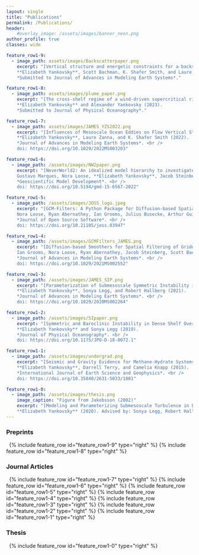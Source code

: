 ```yaml
---
layout: single
title: "Publications"
permalink: /Publications/
header:
    #overlay_image: /assets/images/banner_neon.png
author_profile: true
classes: wide

feature_row1-9:
  - image_path: assets/images/Backscatterpaper.png
    excerpt: "[Vertical structure and energetic constraints for a backscatter parameterization of ocean mesoscale eddies](https://essopenarchive.org/doi/full/10.22541/essoar.169945317.74775304/v1) <br />
    **Elizabeth Yankovsky**, Scott Bachman, K. Shafer Smith, and Laure Zanna (2023).
    *Submitted to Journal of Advances in Modeling Earth Systems*."

feature_row1-8:
  - image_path: assets/images/plume_paper.png
    excerpt: "[The cross-shelf regime of a wind-driven supercritical river plume](https://www.researchgate.net/publication/367778945_The_Cross-Shelf_Regime_of_a_Wind-Driven_Supercritical_River_Plume) <br />
    **Elizabeth Yankovsky** and Alexander Yankovsky (2023).
    *Submitted to Journal of Physical Oceanography*."

feature_row1-7:
  - image_path: assets/images/JAMES_YZS2022.png
    excerpt: "[Influences of Mesoscale Ocean Eddies on Flow Vertical Structure in a Resolution-Based Model Hierarchy](https://doi.org/10.1029/2022MS003203) <br /> 
    **Elizabeth Yankovsky**, Laure Zanna, and K. Shafer Smith (2022). 
    *Journal of Advances in Modeling Earth Systems*. <br /> 
    doi: https://doi.org/10.1029/2022MS003203"

feature_row1-6:
  - image_path: /assets/images/NW2paper.png
    excerpt: "[NeverWorld2: An idealized model hierarchy to investigate ocean mesoscale eddies across resolutions](https://doi.org/10.5194/gmd-15-6567-2022)  <br />
    Gustavo Marques, Nora Loose, **Elizabeth Yankovsky**, Jacob Steinberg, Chiung-Yin Chang, Neeraja Bhamidipati, Alistair Adcroft, Baylor Fox-Kemper, Stephen Griffies, Robert Hallberg, Malte Jansen, Hemant Khatri, and Laure Zanna (2022).
    *Geoscientific Model Development*. <br />
    doi: https://doi.org/10.5194/gmd-15-6567-2022"

feature_row1-5:
  - image_path: /assets/images/JOSS_logo.jpeg
    excerpt: "[GCM-Filters: A Python Package for Diffusion-based Spatial Filtering of Gridded Data](https://doi.org/10.21105/joss.03947)  <br />
    Nora Loose, Ryan Abernathey, Ian Grooms, Julius Busecke, Arthur Guillaumin, **Elizabeth Yankovsky**, Gustavo Marques, Jacob Steinberg, Andrew Slavin Ross, Hemant Khatri, Scott Bachman, Laure Zanna, and Paige Martin (2022).
    *Journal of Open Source Software*. <br />
    doi: https://doi.org/10.21105/joss.03947"

feature_row1-4:
  - image_path: /assets/images/GCMFilters_JAMES.png
    excerpt: "[Diffusion-based Smoothers for Spatial Filtering of Gridded Geophysical Data](https://doi.org/10.1029/2021MS002552)  <br />
    Ian Grooms, Nora Loose, Ryan Abernathey, Jacob Steinberg, Scott Bachman, Gustavo Marques, Arthur Guillaumin, and **Elizabeth Yankovsky** (2021).
    *Journal of Advances in Modeling Earth Systems*. <br />
    doi: https://doi.org/10.1029/2021MS002552"

feature_row1-3:
  - image_path: /assets/images/JAMES_SIP.png
    excerpt: "[Parameterization of Submesoscale Symmetric Instability in Dense Flows Along Topography](https://doi.org/10.1029/2020MS002264)  <br />
    **Elizabeth Yankovsky**, Sonya Legg, and Robert Hallberg (2021).
    *Journal of Advances in Modeling Earth Systems*. <br />
    doi: https://doi.org/10.1029/2020MS002264"

feature_row1-2:
  - image_path: /assets/images/SIpaper.png
    excerpt: "[Symmetric and Baroclinic Instability in Dense Shelf Overflows](https://doi.org/10.1175/JPO-D-18-0072.1)  <br />
    **Elizabeth Yankovsky** and Sonya Legg (2019).
    *Journal of Physical Oceanography*. <br />
    doi: https://doi.org/10.1175/JPO-D-18-0072.1"

feature_row1-1:
  - image_path: /assets/images/undergrad.png
    excerpt: "[Seismic and Gravity Evidence for Methane-Hydrate Systems in the Central Aleutian Basin](https://doi.org/10.35840/2631-5033/1801) <br />
    **Elizabeth Yankovsky**, Darrell Terry, and Camelia Knapp (2015).
    *International Journal of Earth Science and Geophysics*. <br />
    doi: https://doi.org/10.35840/2631-5033/1801"

feature_row1-0:
  - image_path: /assets/images/thesis.png
    image_caption: "Figure from Jakobsson (2002)"
    excerpt: "[Modeling and Parameterizing Submesoscale Turbulence in Dense Arctic Flows](https://dataspace.princeton.edu/handle/88435/dsp014f16c588m) <br />
    **Elizabeth Yankovsky** (2020). Advised by: Sonya Legg, Robert Hallberg, Rong Zhang, and Stephen Griffies."
--- 
```


### Preprints
&nbsp;
{% include feature_row id="feature_row1-9" type="right" %}
{% include feature_row id="feature_row1-8" type="right" %}
### Journal Articles
&nbsp;
{% include feature_row id="feature_row1-7" type="right" %}
{% include feature_row id="feature_row1-6" type="right" %}
{% include feature_row id="feature_row1-5" type="right" %}
{% include feature_row id="feature_row1-4" type="right" %}
{% include feature_row id="feature_row1-3" type="right" %}
{% include feature_row id="feature_row1-2" type="right" %}
{% include feature_row id="feature_row1-1" type="right" %}
### Thesis
&nbsp;
{% include feature_row id="feature_row1-0" type="right" %}
